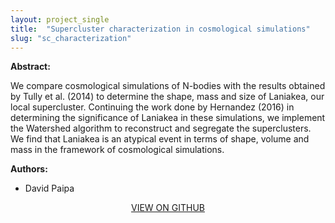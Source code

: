 ```yaml
---
layout: project_single
title:  "Supercluster characterization in cosmological simulations"
slug: "sc_characterization"
---
```

**Abstract:**

We compare cosmological simulations of N-bodies with the results obtained by Tully et
al. (2014) to determine the shape, mass and size of Laniakea, our local supercluster.
Continuing the work done by Hernandez (2016) in determining the significance of Laniakea
in these simulations, we implement the Watershed algorithm to reconstruct and segregate
the superclusters. We find that Laniakea is an atypical event in terms of shape, volume and
mass in the framework of cosmological simulations.

**Authors:**

* David Paipa

<center>
  <a href="https://github.com/PaipaPsyche/SuperClusterCharacterization">VIEW ON GITHUB</a>
</center>
